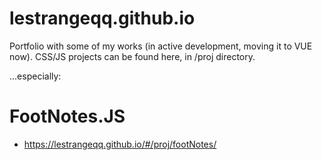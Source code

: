 # lestrangeqq.github.io
Portfolio with some of my works (in active development, moving it to VUE now). CSS/JS projects can be found here, in /proj directory.

...especially:

# FootNotes.JS
* https://lestrangeqq.github.io/#/proj/footNotes/ 
